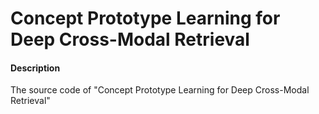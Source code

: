 # Concept Prototype Learning for Deep Cross-Modal Retrieval

#### Description
The source code of "Concept Prototype Learning for Deep Cross-Modal Retrieval"